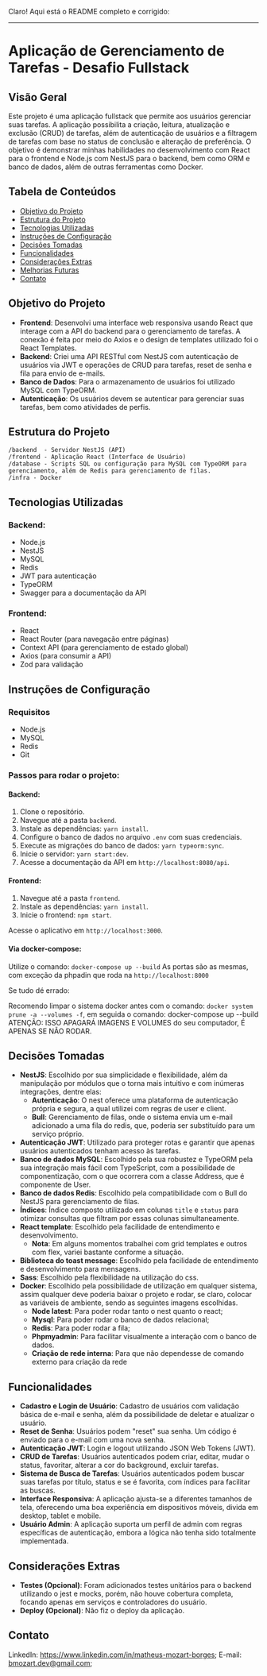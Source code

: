 Claro! Aqui está o README completo e corrigido:

---

# Aplicação de Gerenciamento de Tarefas - Desafio Fullstack

## Visão Geral

Este projeto é uma aplicação fullstack que permite aos usuários gerenciar suas tarefas. A aplicação possibilita a criação, leitura, atualização e exclusão (CRUD) de tarefas, além de autenticação de usuários e a filtragem de tarefas com base no status de conclusão e alteração de preferência. O objetivo é demonstrar minhas habilidades no desenvolvimento com React para o frontend e Node.js com NestJS para o backend, bem como ORM e banco de dados, além de outras ferramentas como Docker.

## Tabela de Conteúdos

- [Objetivo do Projeto](#objetivo-do-projeto)
- [Estrutura do Projeto](#estrutura-do-projeto)
- [Tecnologias Utilizadas](#tecnologias-utilizadas)
- [Instruções de Configuração](#instruções-de-configuração)
- [Decisões Tomadas](#decisões-tomadas)
- [Funcionalidades](#funcionalidades)
- [Considerações Extras](#considerações-extras)
- [Melhorias Futuras](#melhorias-futuras)
- [Contato](#contato)

## Objetivo do Projeto

- **Frontend**: Desenvolvi uma interface web responsiva usando React que interage com a API do backend para o gerenciamento de tarefas. A conexão é feita por meio do Axios e o design de templates utilizado foi o React Templates.
- **Backend**: Criei uma API RESTful com NestJS com autenticação de usuários via JWT e operações de CRUD para tarefas, reset de senha e fila para envio de e-mails.
- **Banco de Dados**: Para o armazenamento de usuários foi utilizado MySQL com TypeORM.
- **Autenticação**: Os usuários devem se autenticar para gerenciar suas tarefas, bem como atividades de perfis.

## Estrutura do Projeto

```
/backend  - Servidor NestJS (API)
/frontend - Aplicação React (Interface de Usuário)
/database - Scripts SQL ou configuração para MySQL com TypeORM para gerenciamento, além de Redis para gerenciamento de filas.
/infra - Docker
```

## Tecnologias Utilizadas

### Backend:

- Node.js
- NestJS
- MySQL
- Redis
- JWT para autenticação
- TypeORM
- Swagger para a documentação da API

### Frontend:

- React
- React Router (para navegação entre páginas)
- Context API (para gerenciamento de estado global)
- Axios (para consumir a API)
- Zod para validação

## Instruções de Configuração

### Requisitos

- Node.js
- MySQL
- Redis
- Git

### Passos para rodar o projeto:

#### Backend:

1. Clone o repositório.
2. Navegue até a pasta `backend`.
3. Instale as dependências: `yarn install`.
4. Configure o banco de dados no arquivo `.env` com suas credenciais.
5. Execute as migrações do banco de dados: `yarn typeorm:sync`.
6. Inicie o servidor: `yarn start:dev`.
7. Acesse a documentação da API em `http://localhost:8080/api`.

#### Frontend:

1. Navegue até a pasta `frontend`.
2. Instale as dependências: `yarn install`.
3. Inicie o frontend: `npm start`.

Acesse o aplicativo em `http://localhost:3000`.

#### Via docker-compose:

Utilize o comando: `docker-compose up --build`
As portas são as mesmas, com exceção da phpadin que roda na `http://localhost:8000`

Se tudo dé errado:

Recomendo limpar o sistema docker antes com o comando: `docker system prune -a --volumes -f`, em seguida o comando: docker-compose up --build
ATENÇÃO: ISSO APAGARÁ IMAGENS E VOLUMES do seu computador, É APENAS SE NÃO RODAR.

## Decisões Tomadas

- **NestJS**: Escolhido por sua simplicidade e flexibilidade, além da manipulação por módulos que o torna mais intuitivo e com inúmeras integrações, dentre elas:
  - **Autenticação**: O nest oferece uma plataforma de autenticação própria e segura, a qual utilizei com regras de user e client.
  - **Bull**: Gerenciamento de filas, onde o sistema envia um e-mail adicionado a uma fila do redis, que, poderia ser substituído para um serviço próprio.
- **Autenticação JWT**: Utilizado para proteger rotas e garantir que apenas usuários autenticados tenham acesso às tarefas.
- **Banco de dados MySQL**: Escolhido pela sua robustez e TypeORM pela sua integração mais fácil com TypeScript, com a possibilidade de componentização, com o que ocorrera com a classe Address, que é componente de User.
- **Banco de dados Redis**: Escolhido pela compatibilidade com o Bull do NestJS para gerenciamento de filas.
- **Índices**: Índice composto utilizado em colunas `title` e `status` para otimizar consultas que filtram por essas colunas simultaneamente.
- **React template**: Escolhido pela facilidade de entendimento e desenvolvimento.
  - **Nota**: Em alguns momentos trabalhei com grid templates e outros com flex, variei bastante conforme a situação.
- **Biblioteca do toast message**: Escolhido pela facilidade de entendimento e desenvolvimento para mensagens.
- **Sass**: Escolhido pela flexibilidade na utilização do css.
- **Docker**: Escolhido pela possibilidade de utilização em qualquer sistema, assim qualquer deve poderia baixar o projeto e rodar, se claro, colocar as variáveis de ambiente, sendo as seguintes imagens escolhidas.
  - **Node latest**: Para poder rodar tanto o nest quanto o react;
  - **Mysql**: Para poder rodar o banco de dados relacional;
  - **Redis**: Para poder rodar a fila;
  - **Phpmyadmin**: Para facilitar visualmente a interação com o banco de dados.
  - **Criação de rede interna**: Para que não dependesse de comando externo para criação da rede

## Funcionalidades

- **Cadastro e Login de Usuário**: Cadastro de usuários com validação básica de e-mail e senha, além da possibilidade de deletar e atualizar o usuário.
- **Reset de Senha**: Usuários podem "reset" sua senha. Um código é enviado para o e-mail com uma nova senha.
- **Autenticação JWT**: Login e logout utilizando JSON Web Tokens (JWT).
- **CRUD de Tarefas**: Usuários autenticados podem criar, editar, mudar o status, favoritar, alterar a cor do background, excluir tarefas.
- **Sistema de Busca de Tarefas**: Usuários autenticados podem buscar suas tarefas por título, status e se é favorita, com índices para facilitar as buscas.
- **Interface Responsiva**: A aplicação ajusta-se a diferentes tamanhos de tela, oferecendo uma boa experiência em dispositivos móveis, divida em desktop, tablet e mobile.
- **Usuário Admin**: A aplicação suporta um perfil de admin com regras específicas de autenticação, embora a lógica não tenha sido totalmente implementada.

## Considerações Extras

- **Testes (Opcional)**: Foram adicionados testes unitários para o backend utilizando o jest e mocks, porém, não houve cobertura completa, focando apenas em serviços e controladores do usuário.
- **Deploy (Opcional)**: Não fiz o deploy da aplicação.

## Contato

LinkedIn: https://www.linkedin.com/in/matheus-mozart-borges;
E-mail: bmozart.dev@gmail.com;
